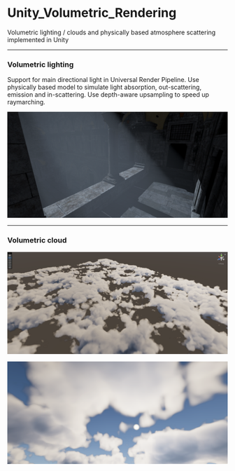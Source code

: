 # Unity_Volumetric_Rendering

Volumetric lighting / clouds and physically based atmosphere scattering implemented in Unity

---

### Volumetric lighting

Support for main directional light in Universal Render Pipeline.  Use physically based model to simulate light absorption, out-scattering, emission and in-scattering. Use depth-aware upsampling to speed up raymarching.

![](./Pictures/Volumetric_lighting.png)

---

### Volumetric cloud

![](./Pictures/Cloud2.png)



![](./Pictures/Cloud.png)


